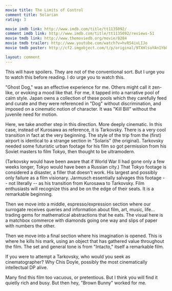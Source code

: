 ```yaml
---
movie title: The Limits of Control
comment title: Solarian
rating: 3

movie imdb link: http://www.imdb.com/title/tt1135092/
comment imdb link: http://www.imdb.com/title/tt1135092/reviews-51
movie tmdb link: http://www.themoviedb.org/movie/8284
movie tmdb trailer: http://www.youtube.com/watch?v=hvRS4ivLIJo
movie tmdb poster: http://cf2.imgobject.com/t/p/original/9TXHlsuYAn1YbOIfAVRqmkuCgvO.jpg

layout: comment
---
```


This will have spoilers. They are not of the conventional sort. But I urge you to watch this before reading. I do urge you to watch this. 

"Ghost Dog," was an effective experience for me. Others might call it zen-like, or evoking a mood like that. For me, it tapped into a narrative pool of calm style. Japan owns a collection of these pools which they carefully feed and curate and they were referenced in "Dog" without discrimination, and imposed on a cinematic notion of character. It was "Kill Bill" without the juvenile need for motion.

Here, we take another step in this direction. More deeply cinematic. In this case, instead of Kurosawa as reference, it is Tarkovsky. There is a very cool transition in fact at the very beginning. The style of the trip from the (first) airport is identical to a strange section in "Solaris" (the original). Tarkovsky needed some futuristic urban footage for his film so got permission from his Soviet masters to film Tokyo, then thought to be ultramodern. 

(Tarkovsky would have been aware that if World War II had gone only a few weeks longer, Tokyo would have been a Russian city.) That Tokyo footage is considered a disaster, a filler that doesn't work. His largest and possibly only failure as a film visionary. Jarmusch essentially salvages this footage -- not literally -- as his transition from Kurosawa to Tarkovsky. Film enthusiasts will recognize this and be on the edge of their seats. It is a remarkable beginning.

Then we move into a middle, espresso/expression section where our surrogate receives queries and information about film, art, music, life... trading gems for mathematical abstractions that he eats. The visual here is a matchbox commerce with diamonds going one way and slips of paper with numbers the other.

Then we move into a final section where his imagination is opened. This is where he kills his mark, using an object that has gathered value throughout the film. The set and general tone is from "Intacto," itself a remarkable film.

If you were to attempt a Tarkovsky, who would you seek as cinematographer? Why Chis Doyle, possibly the most cinematically intellectual DP alive.

Many find this film too vacuous, or pretentious. But I think you will find it quietly rich and busy. But then hey, "Brown Bunny" worked for me.